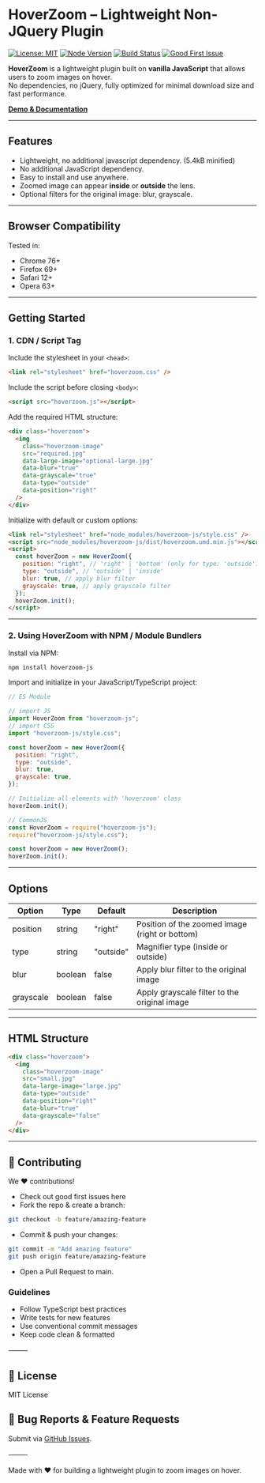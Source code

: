 # HoverZoom – Lightweight Non-JQuery Plugin

[![License: MIT](https://img.shields.io/badge/License-MIT-green.svg)](./LICENSE)
[![Node Version](https://img.shields.io/badge/node-22.x-brightgreen)](https://nodejs.org/)
[![Build Status](https://img.shields.io/github/actions/workflow/status/taufiqelrahman/hoverzoom-js/ci.yml?branch=main)](https://github.com/taufiqelrahman/hoverzoom-js/actions)
[![Good First Issue](https://img.shields.io/badge/good%20first%20issue-friendly-brightgreen)](https://github.com/taufiqelrahman/hoverzoom-js/issues?q=is%3Aissue+is%3Aopen+label%3A%22good+first+issue%22)

**HoverZoom** is a lightweight plugin built on **vanilla JavaScript** that allows users to zoom images on hover.  
No dependencies, no jQuery, fully optimized for minimal download size and fast performance.

[**Demo & Documentation**](https://hoverzoom-js.vercel.app)

---

## Features

- Lightweight, no additional javascript dependency. (5.4kB minified)
- No additional JavaScript dependency.
- Easy to install and use anywhere.
- Zoomed image can appear **inside** or **outside** the lens.
- Optional filters for the original image: blur, grayscale.

---

## Browser Compatibility

Tested in:

- Chrome 76+
- Firefox 69+
- Safari 12+
- Opera 63+

---

## Getting Started

### 1. CDN / Script Tag

Include the stylesheet in your `<head>`:

```html
<link rel="stylesheet" href="hoverzoom.css" />
```

Include the script before closing `<body>`:

```html
<script src="hoverzoom.js"></script>
```

Add the required HTML structure:

```html
<div class="hoverzoom">
  <img
    class="hoverzoom-image"
    src="required.jpg"
    data-large-image="optional-large.jpg"
    data-blur="true"
    data-grayscale="true"
    data-type="outside"
    data-position="right"
  />
</div>
```

Initialize with default or custom options:

```html
<link rel="stylesheet" href="node_modules/hoverzoom-js/style.css" />
<script src="node_modules/hoverzoom-js/dist/hoverzoom.umd.min.js"></script>
<script>
  const hoverZoom = new HoverZoom({
    position: "right", // 'right' | 'bottom' (only for type: 'outside')
    type: "outside", // 'outside' | 'inside'
    blur: true, // apply blur filter
    grayscale: true, // apply grayscale filter
  });
  hoverZoom.init();
</script>
```

---

### 2. Using HoverZoom with NPM / Module Bundlers

Install via NPM:

```bash
npm install hoverzoom-js
```

Import and initialize in your JavaScript/TypeScript project:

```js
// ES Module

// import JS
import HoverZoom from "hoverzoom-js";
// import CSS
import "hoverzoom-js/style.css";

const hoverZoom = new HoverZoom({
  position: "right",
  type: "outside",
  blur: true,
  grayscale: true,
});

// Initialize all elements with 'hoverzoom' class
hoverZoom.init();

// CommonJS
const HoverZoom = require("hoverzoom-js");
require("hoverzoom-js/style.css");

const hoverZoom = new HoverZoom();
hoverZoom.init();
```

---

## Options

| Option    | Type    | Default   | Description                                    |
| --------- | ------- | --------- | ---------------------------------------------- |
| position  | string  | "right"   | Position of the zoomed image (right or bottom) |
| type      | string  | "outside" | Magnifier type (inside or outside)             |
| blur      | boolean | false     | Apply blur filter to the original image        |
| grayscale | boolean | false     | Apply grayscale filter to the original image   |

---

## HTML Structure

```html
<div class="hoverzoom">
  <img
    class="hoverzoom-image"
    src="small.jpg"
    data-large-image="large.jpg"
    data-type="outside"
    data-position="right"
    data-blur="true"
    data-grayscale="false"
  />
</div>
```

---

## 🤝 Contributing

We ❤️ contributions!

- Check out good first issues here
- Fork the repo & create a branch:

```bash
git checkout -b feature/amazing-feature
```

- Commit & push your changes:

```bash
git commit -m "Add amazing feature"
git push origin feature/amazing-feature
```

- Open a Pull Request to main.

### Guidelines

- Follow TypeScript best practices
- Write tests for new features
- Use conventional commit messages
- Keep code clean & formatted

⸻

## 📄 License

MIT License

## 🐛 Bug Reports & Feature Requests

Submit via [GitHub Issues](https://github.com/taufiqelrahman/hoverzoom-js/issues).

⸻

Made with ❤️ for building a lightweight plugin to zoom images on hover.
